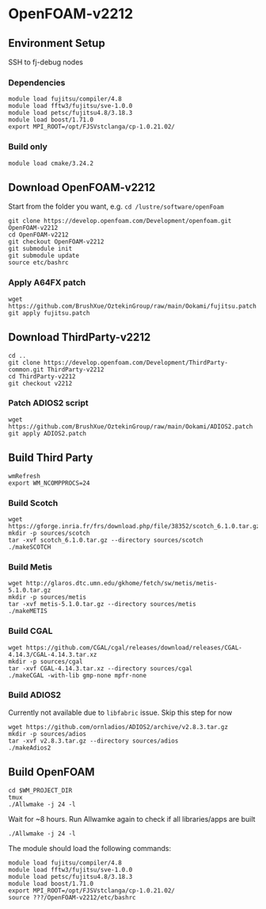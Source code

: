 # OpenFOAM-v2212
## Environment Setup
SSH to fj-debug nodes
### Dependencies
```
module load fujitsu/compiler/4.8
module load fftw3/fujitsu/sve-1.0.0
module load petsc/fujitsu4.8/3.18.3
module load boost/1.71.0
export MPI_ROOT=/opt/FJSVstclanga/cp-1.0.21.02/
```
### Build only
```
module load cmake/3.24.2
```
## Download OpenFOAM-v2212
Start from the folder you want, e.g. `cd /lustre/software/openFoam`
```
git clone https://develop.openfoam.com/Development/openfoam.git OpenFOAM-v2212
cd OpenFOAM-v2212
git checkout OpenFOAM-v2212
git submodule init
git submodule update
source etc/bashrc
```
### Apply A64FX patch
```
wget https://github.com/BrushXue/OztekinGroup/raw/main/Ookami/fujitsu.patch
git apply fujitsu.patch
```
## Download ThirdParty-v2212
```
cd ..
git clone https://develop.openfoam.com/Development/ThirdParty-common.git ThirdParty-v2212
cd ThirdParty-v2212
git checkout v2212
```
### Patch ADIOS2 script
```
wget https://github.com/BrushXue/OztekinGroup/raw/main/Ookami/ADIOS2.patch
git apply ADIOS2.patch
```
## Build Third Party
```
wmRefresh
export WM_NCOMPPROCS=24
```
### Build Scotch
```
wget https://gforge.inria.fr/frs/download.php/file/38352/scotch_6.1.0.tar.gz
mkdir -p sources/scotch
tar -xvf scotch_6.1.0.tar.gz --directory sources/scotch
./makeSCOTCH
```
### Build Metis
```
wget http://glaros.dtc.umn.edu/gkhome/fetch/sw/metis/metis-5.1.0.tar.gz
mkdir -p sources/metis
tar -xvf metis-5.1.0.tar.gz --directory sources/metis
./makeMETIS
```
### Build CGAL
```
wget https://github.com/CGAL/cgal/releases/download/releases/CGAL-4.14.3/CGAL-4.14.3.tar.xz
mkdir -p sources/cgal
tar -xvf CGAL-4.14.3.tar.xz --directory sources/cgal
./makeCGAL -with-lib gmp-none mpfr-none
```
### Build ADIOS2
Currently not available due to `libfabric` issue. Skip this step for now
```
wget https://github.com/ornladios/ADIOS2/archive/v2.8.3.tar.gz
mkdir -p sources/adios
tar -xvf v2.8.3.tar.gz --directory sources/adios
./makeAdios2
```
## Build OpenFOAM
```
cd $WM_PROJECT_DIR
tmux
./Allwmake -j 24 -l
```
Wait for ~8 hours. Run Allwamke again to check if all libraries/apps are built
```
./Allwmake -j 24 -l
```
The module should load the following commands:
```
module load fujitsu/compiler/4.8
module load fftw3/fujitsu/sve-1.0.0
module load petsc/fujitsu4.8/3.18.3
module load boost/1.71.0
export MPI_ROOT=/opt/FJSVstclanga/cp-1.0.21.02/ 
source ???/OpenFOAM-v2212/etc/bashrc
```
